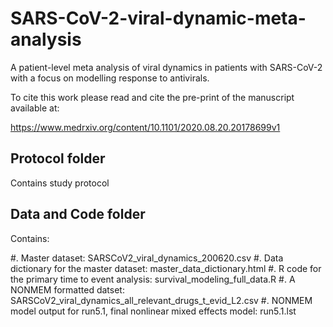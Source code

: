 # SARS-CoV-2-viral-dynamic-meta-analysis
A patient-level meta analysis of viral dynamics in patients with SARS-CoV-2 with a focus on modelling response to antivirals.

To cite this work please read and cite the pre-print of the manuscript available at:

https://www.medrxiv.org/content/10.1101/2020.08.20.20178699v1


## Protocol folder

Contains study protocol

## Data and Code folder

Contains:

#. Master dataset: SARSCoV2_viral_dynamics_200620.csv
#. Data dictionary for the master dataset: master_data_dictionary.html
#. R code for the primary time to event analysis: survival_modeling_full_data.R
#. A NONMEM formatted datset: SARSCoV2_viral_dynamics_all_relevant_drugs_t_evid_L2.csv
#. NONMEM model output for run5.1, final nonlinear mixed effects model: run5.1.lst
